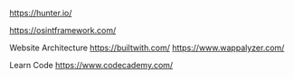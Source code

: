 https://hunter.io/

https://osintframework.com/

Website Architecture
https://builtwith.com/
https://www.wappalyzer.com/

Learn Code
https://www.codecademy.com/
